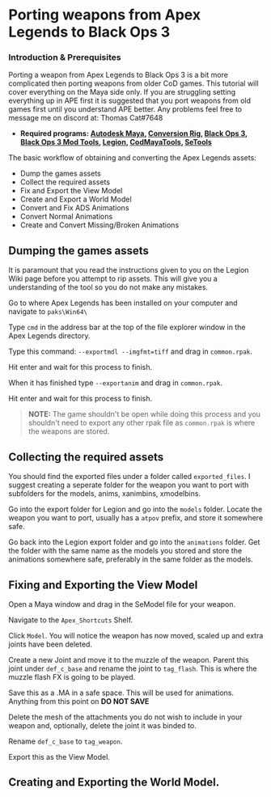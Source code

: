 # Porting weapons from Apex Legends to Black Ops 3

### Introduction & Prerequisites
Porting a weapon from Apex Legends to Black Ops 3 is a bit more complicated then porting weapons from older CoD games. This tutorial will cover everything on the Maya side only. If you are struggling setting everything up in APE first it is suggested that you port weapons from old games first until you understand APE better. Any problems feel free to message me on discord at: Thomas Cat#7648
- **Required programs: [Autodesk Maya](http://www.autodesk.com/products/maya/overview), [Conversion Rig](https://modme.co/index.php?view=topic&tid=2860), [Black Ops 3](http://store.steampowered.com/app/311210/), [Black Ops 3 Mod Tools](http://steamcommunity.com/app/455130), [Legion](https://wiki.modme.co/wiki/apps/Legion.html), [CodMayaTools](https://github.com/LunaRyuko/CoDMayaTools/releases), [SeTools](https://github.com/dtzxporter/SETools)**

The basic workflow of obtaining and converting the Apex Legends assets:
 - Dump the games assets
 - Collect the required assets
 - Fix and Export the View Model
 - Create and Export a World Model
 - Convert and Fix ADS Animations
 - Convert Normal Animations
 - Create and Convert Missing/Broken Animations

## Dumping the games assets
It is paramount that you read the instructions given to you on the Legion Wiki page before you attempt to rip assets. This will give you a understanding of the tool so you do not make any mistakes.

Go to where Apex Legends has been installed on your computer and navigate to `paks\Win64\`

Type `cmd` in the address bar at the top of the file explorer window in the Apex Legends directory.

Type this command: `--exportmdl --imgfmt=tiff` and drag in `common.rpak`.

Hit enter and wait for this process to finish.

When it has finished type `--exportanim` and drag in `common.rpak`.

Hit enter and wait for this process to finish.

> **NOTE:** The game shouldn't be open while doing this process and you shouldn't need to export any other rpak file as `common.rpak` is where the weapons are stored.

## Collecting the required assets
You should find the exported files under a folder called `exported_files`. I suggest creating a seperate folder for the weapon you want to port with subfolders for the models, anims, xanimbins, xmodelbins.

Go into the export folder for Legion and go into the `models` folder. Locate the weapon you want to port, usually has a `atpov` prefix, and store it somewhere safe.

Go back into the Legion export folder and go into the `animations` folder. Get the folder with the same name as the models you stored and store the animations somewhere safe, preferably in the same folder as the models.

## Fixing and Exporting the View Model

Open a Maya window and drag in the SeModel file for your weapon.

Navigate to the `Apex_Shortcuts` Shelf.

Click `Model`. You will notice the weapon has now moved, scaled up and extra joints have been deleted.

Create a new Joint and move it to the muzzle of the weapon. Parent this joint under `def_c_base` and rename the joint to `tag_flash`. This is where the muzzle flash FX is going to be played.

Save this as a .MA in a safe space. This will be used for animations. Anything from this point on **DO NOT SAVE**

Delete the mesh of the attachments you do not wish to include in your weapon and, optionally, delete the joint it was binded to.

Rename `def_c_base` to `tag_weapon`.

Export this as the View Model.

## Creating and Exporting the World Model.


